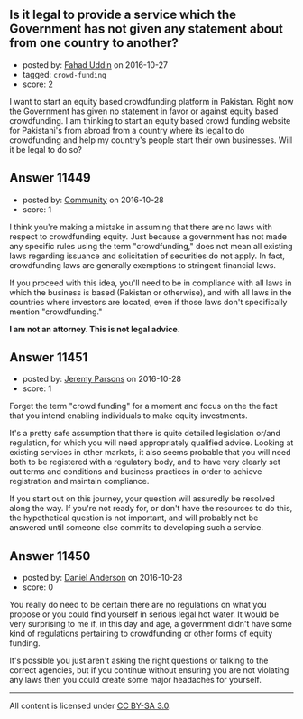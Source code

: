 ## Is it legal to provide a service which the Government has not given any statement about from one country to another?

- posted by: [Fahad Uddin](https://stackexchange.com/users/160083/fahad-uddin) on 2016-10-27
- tagged: `crowd-funding`
- score: 2

I want to start an equity based crowdfunding platform in Pakistan. Right now the Government has given no statement in favor or against equity based crowdfunding. I am thinking to start an equity based crowd funding website for Pakistani's from abroad from a country where its legal to do crowdfunding and help my country's people start their own businesses. Will it be legal to do so?


## Answer 11449

- posted by: [Community](https://stackexchange.com/users/-1/community) on 2016-10-28
- score: 1

I think you're making a mistake in assuming that there are no laws with respect to crowdfunding equity. Just because a government has not made any specific rules using the term "crowdfunding," does not mean all existing laws regarding issuance and solicitation of securities do not apply. In fact, crowdfunding laws are generally exemptions to stringent financial laws.

If you proceed with this idea, you'll need to be in compliance with all laws in which the business is based (Pakistan or otherwise), and with all laws in the countries where investors are located, even if those laws don't specifically mention "crowdfunding."

**I am not an attorney. This is not legal advice.**


## Answer 11451

- posted by: [Jeremy Parsons](https://stackexchange.com/users/497810/jeremy-parsons) on 2016-10-28
- score: 1

Forget the term "crowd funding" for a moment and focus on the the fact that you intend enabling individuals to make equity investments.

It's a pretty safe assumption that there is quite detailed legislation or/and regulation, for which you will need appropriately qualified advice. Looking at existing services in other markets, it also seems probable that you will need both to be registered with a regulatory body, and to have very clearly set out terms and conditions and business practices in order to achieve registration and maintain compliance.

If you start out on this journey, your question will assuredly be resolved along the way. If you're not ready for, or don't have the resources to do this, the hypothetical question is not important, and will probably not be answered until someone else commits to developing such a service.


## Answer 11450

- posted by: [Daniel Anderson](https://stackexchange.com/users/8398759/daniel-anderson) on 2016-10-28
- score: 0

You really do need to be certain there are no regulations on what you propose or you could find yourself in serious legal hot water.  It would be very surprising to me if, in this day and age, a government didn't have some kind of regulations pertaining to crowdfunding or other forms of equity funding.

It's possible you just aren't asking the right questions or talking to the correct agencies, but if you continue without ensuring you are not violating any laws then you could create some major headaches for yourself.



---

All content is licensed under [CC BY-SA 3.0](https://creativecommons.org/licenses/by-sa/3.0/).
